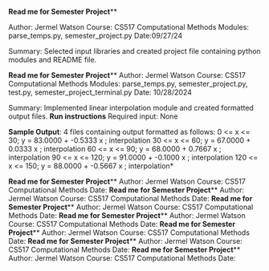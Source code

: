 ************Read me for Semester Project**************

Author: Jermel Watson
Course: CS517 Computational Methods
Modules: parse_temps.py, semester_project.py
Date:09/27/24

Summary: Selected input libraries and created project file containing python modules and README file.

************Read me for Semester Project**************
Author: Jermel Watson
Course: CS517 Computational Methods
Modules: parse_temps.py, semester_project.py, test.py, semester_project_terminal.py
Date: 10/28/2024

Summary: Implemented linear interpolation module and created formatted output files. 
**Run instructions**
Required input: None

**Sample Output**:
4 files containing output formatted as follows:
  0 <= x <= 	        30; y = 	   83.0000 + 			-0.5333 x ; interpolation
 30 <= x <= 	        60; y = 	   67.0000 + 			 0.0333 x ; interpolation
 60 <= x <= 	        90; y = 	   68.0000 + 			 0.7667 x ; interpolation
 90 <= x <= 	       120; y = 	   91.0000 + 			-0.1000 x ; interpolation
120 <= x <= 	       150; y = 	   88.0000 + 			-0.5667 x ; interpolation*

************Read me for Semester Project**************
Author: Jermel Watson
Course: CS517 Computational Methods
Date:
************Read me for Semester Project**************
Author: Jermel Watson
Course: CS517 Computational Methods
Date:
************Read me for Semester Project**************
Author: Jermel Watson
Course: CS517 Computational Methods
Date:
************Read me for Semester Project**************
Author: Jermel Watson
Course: CS517 Computational Methods
Date:
************Read me for Semester Project**************
Author: Jermel Watson
Course: CS517 Computational Methods
Date:
************Read me for Semester Project**************
Author: Jermel Watson
Course: CS517 Computational Methods
Date:
************Read me for Semester Project**************
Author: Jermel Watson
Course: CS517 Computational Methods
Date:

